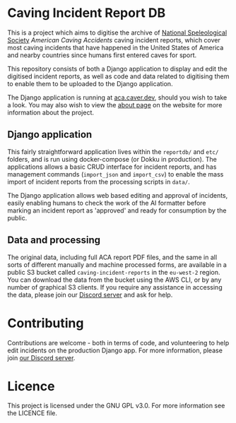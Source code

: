 # Caving Incident Report DB

This is a project which aims to digitise the archive of
[National Speleological Society](https://caves.org/) *American Caving Accidents*
caving incident reports, which cover most caving incidents that have happened in the
United States of America and nearby countries since humans first entered caves for sport.

This repository consists of both a Django application to display and edit the digitised
incident reports, as well as code and data related to digitising them to enable them to be
uploaded to the Django application.

The Django application is running at [aca.caver.dev](https://aca.caver.dev/), should you wish
to take a look. You may also wish to view the [about page](https://aca.caver.dev/about/) on
the website for more information about the project.

## Django application

This fairly straightforward application lives within the `reportdb/` and `etc/` folders, and is
run using docker-compose (or Dokku in production). The applications allows a basic CRUD interface for
incident reports, and has management commands (`import_json` and `import_csv`) to enable the mass
import of incident reports from the processing scripts in `data/`.

The Django application allows web based editing and approval of incidents, easily enabling humans to check
the work of the AI formatter before marking an incident report as 'approved' and ready for consumption
by the public.

## Data and processing

The original data, including full ACA report PDF files, and the same in all sorts of different manually
and machine processed forms, are available in a public S3 bucket called `caving-incident-reports` in the
`eu-west-2` region. You can download the data from the bucket using the AWS CLI, or by any number of
graphical S3 clients. If you require any assistance in accessing the data, please join our
[Discord server](https://discord.gg/bUCYsmghVs) and ask for help.

# Contributing

Contributions are welcome - both in terms of code, and volunteering to help edit incidents on
the production Django app. For more information, please join
[our Discord server](https://discord.gg/bUCYsmghVs).

# Licence

This project is licensed under the GNU GPL v3.0. For more information see the LICENCE file.
